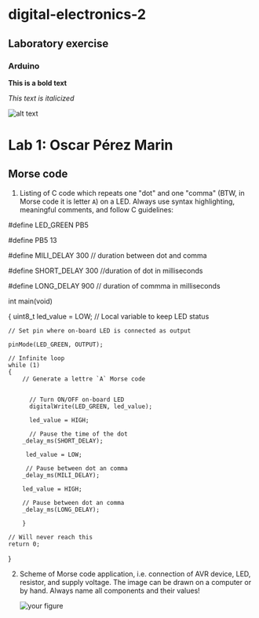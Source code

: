 # digital-electronics-2
## Laboratory exercise
### Arduino

**This is a bold text**

*This text is italicized*



![alt text](https://myoctocat.com/assets/images/base-octocat.svg)

# Lab 1: Oscar Pérez Marin

## Morse code

1. Listing of C code which repeats one "dot" and one "comma" (BTW, in Morse code it is letter `A`) on a LED. Always use syntax highlighting, meaningful comments, and follow C guidelines:



#define LED_GREEN PB5 

#define PB5 13  



#define MILI_DELAY 300 // duration between dot and comma

#define SHORT_DELAY 300 //duration of dot in milliseconds

#define LONG_DELAY  900 // duration of commma in milliseconds

int main(void)

{
    uint8_t led_value = LOW;  // Local variable to keep LED status
    
    // Set pin where on-board LED is connected as output
   
    pinMode(LED_GREEN, OUTPUT);

    // Infinite loop
    while (1)
    {
        // Generate a lettre `A` Morse code
         

          // Turn ON/OFF on-board LED
          digitalWrite(LED_GREEN, led_value);

          led_value = HIGH;

          // Pause the time of the dot
        _delay_ms(SHORT_DELAY);

         led_value = LOW;

         // Pause between dot an comma
        _delay_ms(MILI_DELAY);

        led_value = HIGH;

        // Pause between dot an comma
        _delay_ms(LONG_DELAY);
        
        }

    // Will never reach this
    return 0;
}


2. Scheme of Morse code application, i.e. connection of AVR device, LED, resistor, and supply voltage. The image can be drawn on a computer or by hand. Always name all components and their values!

   ![your figure]()





